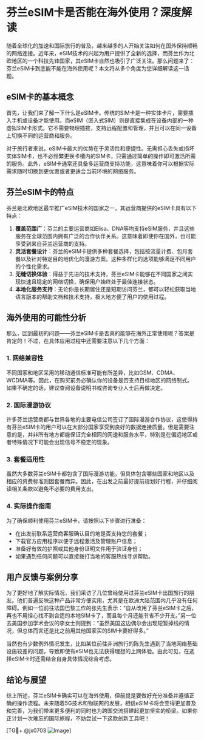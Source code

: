 # 芬兰eSIM卡是否能在海外使用？深度解读

随着全球化的加速和国际旅行的普及，越来越多的人开始关注如何在国外保持顺畅的网络连接。近年来，eSIM技术的兴起为用户提供了全新的选择，而芬兰作为北欧地区的一个科技先锋国家，其eSIM卡自然也吸引了广泛关注。那么问题来了：芬兰eSIM卡到底能不能在海外使用呢？本文将从多个角度为您详细解读这一话题。

## eSIM卡的基本概念

首先，让我们来了解一下什么是eSIM卡。传统的SIM卡是一种实体卡片，需要插入手机或设备才能使用。而eSIM（嵌入式SIM）则是直接集成在设备内部的一种虚拟SIM卡形式。它不需要物理插拔，支持远程配置和管理，并且可以在同一设备上切换不同的运营商和服务。

对于旅行者来说，eSIM卡最大的优势在于灵活性和便捷性。无需担心丢失或损坏实体SIM卡，也不必频繁更换卡槽内的SIM卡，只需通过简单的操作即可激活所需的服务。此外，eSIM卡通常还具备多运营商支持功能，这意味着你可以根据实际需求随时切换到更优惠或者更适合当前环境的网络服务。

## 芬兰eSIM卡的特点

芬兰是北欧地区最早推广eSIM技术的国家之一，其运营商提供的eSIM卡具有以下特点：

1. **覆盖范围广**：芬兰的主要运营商如Elisa、DNA等均支持eSIM服务，并且这些服务在全球范围内拥有广泛的合作伙伴关系。这意味着即使你在国外，也可能享受到来自芬兰运营商的支持。
2. **灵活套餐设计**：芬兰的eSIM卡提供多种套餐选择，包括按流量计费、包月套餐以及针对特定目的地优化的漫游方案。这种多样化的选项能够满足不同用户的个性化需求。
3. **无缝切换体验**：得益于先进的技术支持，芬兰eSIM卡能够在不同国家之间实现快速且稳定的网络切换，确保用户始终处于最佳连接状态。
4. **本地化服务支持**：无论你是长期居住还是短期访问芬兰，都可以轻松获取当地语言版本的帮助文档和技术支持，极大地方便了用户的使用过程。

## 海外使用的可能性分析

那么，回到最初的问题——芬兰eSIM卡是否真的能够在海外正常使用呢？答案是肯定的！不过，在具体应用过程中还需要注意以下几个方面：

### 1. 网络兼容性
不同国家和地区采用的移动通信标准可能有所差异，比如GSM、CDMA、WCDMA等。因此，在购买前务必确认你的设备是否支持目标地区的网络制式。如果不确定的话，建议查阅设备说明书或咨询专业人士后再做决定。

### 2. 国际漫游协议
许多芬兰运营商都与世界各地的主要电信公司签订了国际漫游合作协议，这使得持有芬兰eSIM卡的用户可以在大部分国家享受到良好的数据连接质量。但是需要注意的是，并非所有地方都能保证完全相同的网速和服务水平，特别是在偏远地区或者特殊情况下可能会出现信号不稳定的现象。

### 3. 套餐适用性
虽然大多数芬兰eSIM卡都包含了国际漫游功能，但具体包含哪些国家和地区以及相应的资费标准则因套餐而异。因此，在出发之前最好提前规划好行程，并仔细阅读相关条款以避免不必要的费用支出。

### 4. 实际操作指南
为了确保顺利使用芬兰eSIM卡，请按照以下步骤进行准备：
   - 在出发前联系运营商客服确认目的地是否支持您的套餐；
   - 下载官方应用程序以便于远程激活及管理账户信息；
   - 准备好有效的护照或其他身份证明文件用于验证身份；
   - 如果遇到任何问题可以直接拨打当地的客服热线寻求帮助。

## 用户反馈与案例分享

为了更好地了解实际情况，我们采访了几位曾经使用过芬兰eSIM卡出国旅行的朋友。他们普遍反映这种产品非常方便实用，尤其是在欧洲大陆范围内几乎没有任何障碍。例如一位前往法国巴黎工作的张先生表示：“自从改用了芬兰eSIM卡之后，再也不用担心找不到合适的本地SIM卡了，而且每个月还能节省不少开支。”另一位去美国参加学术会议的李女士则提到：“虽然美国这边偶尔会出现短暂掉线的情况，但总体而言还是比之前用其他国家买的SIM卡要好得多。”

当然也有少数例外情况发生，比如某位前往非洲旅行的陈先生遇到了当地网络基础设施较差的问题，导致即使有eSIM也无法获得理想的上网体验。由此可见，在选择eSIM卡时还需结合自身具体情况综合考虑。

## 结论与展望

综上所述，芬兰eSIM卡确实可以在海外使用，但前提是要做好充分准备并遵循正确的操作流程。未来随着5G技术和物联网的发展，相信eSIM卡将会变得更加普及和完善，为我们带来更多便利的同时也为跨国交流搭建起更加坚实的桥梁。如果你正计划一次难忘的国际旅程，不妨尝试一下这款创新工具吧！

[TG💪+ @jx0703 ![Image](https://github.com/user-attachments/assets/dbca1d08-cadb-493c-b0ec-ad6f7a83f270)]